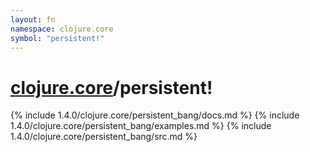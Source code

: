 ```yaml
---
layout: fn
namespace: clojure.core
symbol: "persistent!"
---
```


# [clojure.core](../)/persistent!

{% include 1.4.0/clojure.core/persistent_bang/docs.md %}
{% include 1.4.0/clojure.core/persistent_bang/examples.md %}
{% include 1.4.0/clojure.core/persistent_bang/src.md %}

